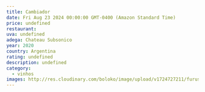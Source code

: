 ```yaml
---
title: Cambiador
date: Fri Aug 23 2024 00:00:00 GMT-0400 (Amazon Standard Time)
price: undefined
restaurant: 
uva: undefined
adega: Chateau Subsonico
year: 2020
country: Argentina
rating: undefined
description: undefined
category:
  - vinhos
images: http://res.cloudinary.com/boloko/image/upload/v1724727211/furushow5/parmegianologo/20240823_210448_grksie.jpg
---
```

